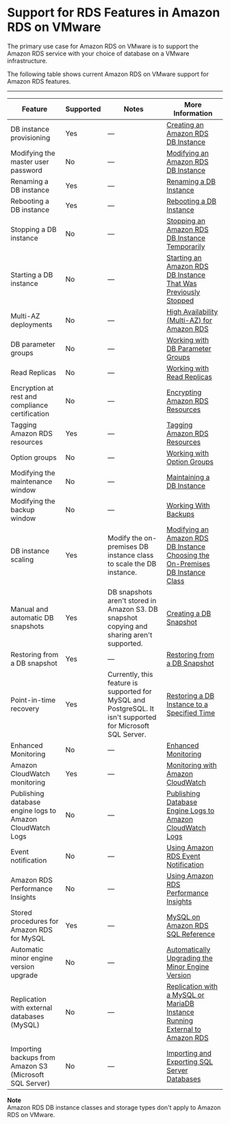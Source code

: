 # Support for RDS Features in Amazon RDS on VMware<a name="rds-feature-support"></a>

The primary use case for Amazon RDS on VMware is to support the Amazon RDS service with your choice of database on a VMware infrastructure\.

The following table shows current Amazon RDS on VMware support for Amazon RDS features\.


****  

| Feature | Supported | Notes | More Information | 
| --- | --- | --- | --- | 
| DB instance provisioning | Yes | — | [Creating an Amazon RDS DB Instance](https://docs.aws.amazon.com/AmazonRDS/latest/UserGuide/CHAP_CommonTasks.Create.html) | 
| Modifying the master user password | No | — | [Modifying an Amazon RDS DB Instance](https://docs.aws.amazon.com/AmazonRDS/latest/UserGuide/Overview.DBInstance.Modifying.html) | 
| Renaming a DB instance | Yes | — | [Renaming a DB Instance](https://docs.aws.amazon.com/AmazonRDS/latest/UserGuide/USER_RenameInstance.html) | 
| Rebooting a DB instance | Yes | — | [Rebooting a DB Instance](https://docs.aws.amazon.com/AmazonRDS/latest/UserGuide/USER_RebootInstance.html) | 
| Stopping a DB instance | No | — | [Stopping an Amazon RDS DB Instance Temporarily](https://docs.aws.amazon.com/AmazonRDS/latest/UserGuide/USER_StopInstance.html) | 
| Starting a DB instance | No | — | [Starting an Amazon RDS DB Instance That Was Previously Stopped](https://docs.aws.amazon.com/AmazonRDS/latest/UserGuide/USER_StartInstance.html) | 
| Multi\-AZ deployments | No | — | [High Availability \(Multi\-AZ\) for Amazon RDS](https://docs.aws.amazon.com/AmazonRDS/latest/UserGuide/Concepts.MultiAZ.html) | 
| DB parameter groups | No | — | [Working with DB Parameter Groups](https://docs.aws.amazon.com/AmazonRDS/latest/UserGuide/USER_WorkingWithParamGroups.html) | 
| Read Replicas | No | — | [Working with Read Replicas](https://docs.aws.amazon.com/AmazonRDS/latest/UserGuide/USER_ReadRepl.html) | 
| Encryption at rest and compliance certification | No | — | [Encrypting Amazon RDS Resources](https://docs.aws.amazon.com/AmazonRDS/latest/UserGuide/Overview.Encryption.html) | 
| Tagging Amazon RDS resources | Yes | — | [Tagging Amazon RDS Resources](https://docs.aws.amazon.com/AmazonRDS/latest/UserGuide/USER_Tagging.html) | 
| Option groups | No | — | [Working with Option Groups](https://docs.aws.amazon.com/AmazonRDS/latest/UserGuide/USER_WorkingWithOptionGroups.html) | 
| Modifying the maintenance window | No | — | [Maintaining a DB Instance](https://docs.aws.amazon.com/AmazonRDS/latest/UserGuide/USER_WorkingWithAutomatedBackups.html) | 
| Modifying the backup window | No | — | [Working With Backups](https://docs.aws.amazon.com/AmazonRDS/latest/UserGuide/USER_StartInstance.html) | 
| DB instance scaling | Yes | Modify the on\-premises DB instance class to scale the DB instance\. |  [Modifying an Amazon RDS DB Instance](https://docs.aws.amazon.com/AmazonRDS/latest/UserGuide/Overview.DBInstance.Modifying.html) [Choosing the On\-Premises DB Instance Class](db-instance-class-on-premises.md)  | 
| Manual and automatic DB snapshots | Yes | DB snapshots aren't stored in Amazon S3\. DB snapshot copying and sharing aren't supported\. | [Creating a DB Snapshot](https://docs.aws.amazon.com/AmazonRDS/latest/UserGuide/USER_CreateSnapshot.html) | 
| Restoring from a DB snapshot | Yes | — | [Restoring from a DB Snapshot](https://docs.aws.amazon.com/AmazonRDS/latest/UserGuide/USER_RestoreFromSnapshot.html) | 
| Point\-in\-time recovery | Yes | Currently, this feature is supported for MySQL and PostgreSQL\. It isn't supported for Microsoft SQL Server\. | [Restoring a DB Instance to a Specified Time](https://docs.aws.amazon.com/AmazonRDS/latest/UserGuide/USER_PIT.html) | 
| Enhanced Monitoring | No | — | [Enhanced Monitoring](https://docs.aws.amazon.com/AmazonRDS/latest/UserGuide/USER_Monitoring.OS.html) | 
| Amazon CloudWatch monitoring | Yes | — | [Monitoring with Amazon CloudWatch](https://docs.aws.amazon.com/AmazonRDS/latest/UserGuide/MonitoringOverview.html#monitoring-cloudwatch) | 
| Publishing database engine logs to Amazon CloudWatch Logs | No | — | [Publishing Database Engine Logs to Amazon CloudWatch Logs](https://docs.aws.amazon.com/AmazonRDS/latest/UserGuide/MonitoringOverview.html#publishing_cloudwatchlogs) | 
| Event notification | No | — | [Using Amazon RDS Event Notification](https://docs.aws.amazon.com/AmazonRDS/latest/UserGuide/USER_Events.html) | 
| Amazon RDS Performance Insights | No | — | [Using Amazon RDS Performance Insights](https://docs.aws.amazon.com/AmazonRDS/latest/UserGuide/USER_PerfInsights.html) | 
| Stored procedures for Amazon RDS for MySQL | Yes | — | [MySQL on Amazon RDS SQL Reference](https://docs.aws.amazon.com/AmazonRDS/latest/UserGuide/Appendix.MySQL.SQLRef.html) | 
| Automatic minor engine version upgrade | No | — | [ Automatically Upgrading the Minor Engine Version](https://docs.aws.amazon.com/AmazonRDS/latest/UserGuide/USER_UpgradeDBInstance.Upgrading.html#USER_UpgradeDBInstance.Upgrading.AutoMinorVersionUpgrades) | 
| Replication with external databases \(MySQL\) | No | — | [Replication with a MySQL or MariaDB Instance Running External to Amazon RDS](https://docs.aws.amazon.com/AmazonRDS/latest/UserGuide/MySQL.Procedural.Importing.External.Repl.html) | 
| Importing backups from Amazon S3 \(Microsoft SQL Server\) | No | — | [Importing and Exporting SQL Server Databases](https://docs.aws.amazon.com/AmazonRDS/latest/UserGuide/SQLServer.Procedural.Importing.html) | 

**Note**  
Amazon RDS DB instance classes and storage types don't apply to Amazon RDS on VMware\.